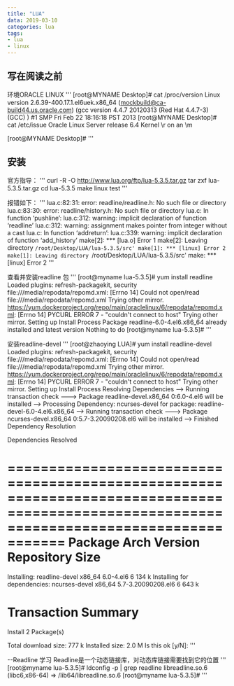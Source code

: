 ```yaml
---
title: "LUA"
data: 2019-03-10
categories: lua
tags:
- lua
- linux
---
```




## 写在阅读之前
环境ORACLE LINUX
'''
[root@MYNAME Desktop]# cat /proc/version
Linux version 2.6.39-400.17.1.el6uek.x86_64 (mockbuild@ca-build44.us.oracle.com) (gcc version 4.4.7 20120313 (Red Hat 4.4.7-3) (GCC) ) #1 SMP Fri Feb 22 18:16:18 PST 2013
[root@MYNAME Desktop]# cat /etc/issue
Oracle Linux Server release 6.4
Kernel \r on an \m

[root@MYNAME Desktop]# 
'''

## 安装
官方指导：
'''
curl -R -O http://www.lua.org/ftp/lua-5.3.5.tar.gz
tar zxf lua-5.3.5.tar.gz
cd lua-5.3.5
make linux test
'''

报错如下：
'''
lua.c:82:31: error: readline/readline.h: No such file or directory
lua.c:83:30: error: readline/history.h: No such file or directory
lua.c: In function ‘pushline’:
lua.c:312: warning: implicit declaration of function ‘readline’
lua.c:312: warning: assignment makes pointer from integer without a cast
lua.c: In function ‘addreturn’:
lua.c:339: warning: implicit declaration of function ‘add_history’
make[2]: *** [lua.o] Error 1
make[2]: Leaving directory `/root/Desktop/LUA/lua-5.3.5/src'
make[1]: *** [linux] Error 2
make[1]: Leaving directory `/root/Desktop/LUA/lua-5.3.5/src'
make: *** [linux] Error 2
'''

查看并安装readline 包
'''
[root@myname lua-5.3.5]# yum install readline
Loaded plugins: refresh-packagekit, security
file:///media/repodata/repomd.xml: [Errno 14] Could not open/read file:///media/repodata/repomd.xml
Trying other mirror.
https://yum.dockerproject.org/repo/main/oraclelinux/6/repodata/repomd.xml: [Errno 14] PYCURL ERROR 7 - "couldn't connect to host"
Trying other mirror.
Setting up Install Process
Package readline-6.0-4.el6.x86_64 already installed and latest version
Nothing to do
[root@myname lua-5.3.5]#
'''

安装readline-devel
'''
[root@zhaoying LUA]# yum install readline-devel
Loaded plugins: refresh-packagekit, security
file:///media/repodata/repomd.xml: [Errno 14] Could not open/read file:///media/repodata/repomd.xml
Trying other mirror.
https://yum.dockerproject.org/repo/main/oraclelinux/6/repodata/repomd.xml: [Errno 14] PYCURL ERROR 7 - "couldn't connect to host"
Trying other mirror.
Setting up Install Process
Resolving Dependencies
--> Running transaction check
---> Package readline-devel.x86_64 0:6.0-4.el6 will be installed
--> Processing Dependency: ncurses-devel for package: readline-devel-6.0-4.el6.x86_64
--> Running transaction check
---> Package ncurses-devel.x86_64 0:5.7-3.20090208.el6 will be installed
--> Finished Dependency Resolution

Dependencies Resolved

=========================================================================================================================================
 Package                             Arch                        Version                                    Repository              Size
=========================================================================================================================================
Installing:
 readline-devel                      x86_64                      6.0-4.el6                                  6                      134 k
Installing for dependencies:
 ncurses-devel                       x86_64                      5.7-3.20090208.el6                         6                      643 k

Transaction Summary
=========================================================================================================================================
Install       2 Package(s)

Total download size: 777 k
Installed size: 2.0 M
Is this ok [y/N]: 
'''


--Readline 学习
Readline是一个动态链接库，对动态库链接需要找到它的位置
'''
[root@myname lua-5.3.5]# ldconfig -p | grep readline
	libreadline.so.6 (libc6,x86-64) => /lib64/libreadline.so.6
[root@myname lua-5.3.5]# 
'''


